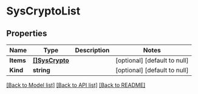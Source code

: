 # SysCryptoList

## Properties
Name | Type | Description | Notes
------------ | ------------- | ------------- | -------------
**Items** | [**[]SysCrypto**](sys_crypto.md) |  | [optional] [default to null]
**Kind** | **string** |  | [optional] [default to null]

[[Back to Model list]](../README.md#documentation-for-models) [[Back to API list]](../README.md#documentation-for-api-endpoints) [[Back to README]](../README.md)


